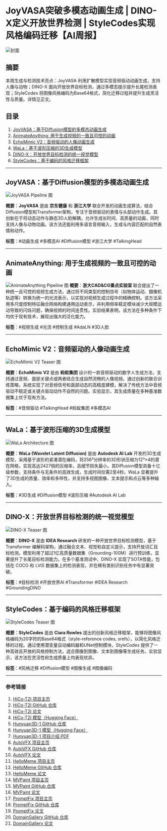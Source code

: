 # JoyVASA突破多模态动画生成 | DINO-X定义开放世界检测 | StyleCodes实现风格编码迁移【AI周报】

![封面](https://fastly.jsdelivr.net/gh/bucketio/img18@main/2024/11/24/1732457006798-1774d1ab-5764-437c-a50e-f922f2198952.png)

## **摘要**

本周生成与检测技术亮点：JoyVASA 利用扩散模型实现音频驱动动画生成，支持人像与动物；DINO-X 面向开放世界目标检测，通过多模态提示提升长尾检测表现；StyleCodes 将图像风格编码为Base64格式，简化迁移过程并提升生成灵活性与质量。详情见正文。

## **目录**

1. [JoyVASA：基于Diffusion模型的多模态动画生成](#joyvasa基于diffusion模型的多模态动画生成)  
2. [AnimateAnything: 用于生成视频的一致且可控的动画](#animateanything用于生成视频的一致且可控的动画)  
3. [EchoMimic V2：音频驱动的人像动画生成](#echomimic-v2音频驱动的人像动画生成)  
4. [WaLa：基于波形压缩的3D生成模型](#wala基于波形压缩的3d生成模型)  
5. [DINO-X：开放世界目标检测的统一视觉模型](#dino-x开放世界目标检测的统一视觉模型)  
6. [StyleCodes：基于编码的风格迁移框架](#stylecodes基于编码的风格迁移框架)  

---

## JoyVASA：基于Diffusion模型的多模态动画生成

![JoyVASA Pipeline 图](https://jdh-algo.github.io/JoyVASA/static/images/pipeline_inference.png)

**概要**：**JoyVASA** 是由 **京东健康** 和 **浙江大学** 联合开发的动画生成算法，结合Diffusion模型和Transformer架构，专注于音频驱动的表情与头部动作生成。其创新在于将动态动作与静态3D人脸解耦，允许生成长时间、高质量的动画，同时支持人像与动物动画。该方法还能利用多语言音频输入，生成与内容匹配的自然表情和动作。

**标签**：#动画生成 #多模态AI #Diffusion模型 #浙江大学 #TalkingHead

---

## AnimateAnything: 用于生成视频的一致且可控的动画

![AnimateAnything Pipeline 图](https://yu-shaonian.github.io/Animate_Anything/imgs/pipeline.png)
**概要**：**浙大CAD&CG重点实验室** 联合提出了一种统一且可控的视频生成方法，通过将不同类型的控制信号（如物体运动、摄像机轨迹等）转换为统一的光流表示，以实现对视频生成过程中的精确控制。该方法采用多尺度控制特征融合网络构建通用运动表示，并利用频率稳定模块减少大规模运动导致的闪烁问题，确保视频的时间连贯性。实验结果表明，该方法在多种条件下均优于现有技术，展现出强大的泛化能力。

**标签**：#视频生成 #光流 #控制生成 #AdaLN #3D人脸

---

## EchoMimic V2：音频驱动的人像动画生成

![EchoMimic V2 Teaser 图](https://antgroup.github.io/ai/echomimic_v2/asserts/teaser.png)

**概要**：**EchoMimic V2** 是由 **蚂蚁集团** 设计的一款音频驱动的数字人生成方法，支持通过音频、面部关键点或两者结合生成自然流畅的人像视频。通过创新的联合训练策略，系统实现了对音频信号和面部动态的高精度建模，解决了传统方法中音频驱动不稳定或关键点驱动动作不自然的问题。实验显示，其生成质量在多种基准数据集上优于现有方法。

**标签**：#音频驱动 #TalkingHead #蚂蚁集团 #多模态AI

---

## WaLa：基于波形压缩的3D生成模型

![WaLa Architecture 图](https://autodeskailab.github.io/WaLaProject/assets/images/arch.png)

**概要**：**WaLa (Wavelet Latent Diffusion)** 是由 **Autodesk AI Lab** 开发的3D生成模型，采用基于波形的紧凑潜在编码，将256³分辨率的3D形状压缩为12³×4的潜在网格，实现高达2427倍的压缩率，且细节损失最小。其Diffusion模型具备十亿级参数，支持条件与无条件的高效生成，生成时间仅需2至4秒。WaLa 显著提升了3D生成的质量、效率和多样性，并支持多视图图像、文本提示和点云等多种输入。

**标签**：#3D生成 #Diffusion模型 #波形压缩 #Autodesk AI Lab  

---

## DINO-X：开放世界目标检测的统一视觉模型

![DINO-X Teaser 图](https://dds-blogs.oss-cn-shenzhen.aliyuncs.com/assets/1732161/173216156_dino_x_teaser_1.jpg)

**概要**：**DINO-X** 是由 **IDEA Research** 研发的一种开放世界目标检测模型，基于 Transformer 编解码架构，通过融合文本、视觉和自定义提示，支持开放词汇目标检测。模型利用了超过1亿高质量数据集（Grounding-100M）进行预训练，显著提升了长尾目标检测能力。在多个基准测试中，DINO-X 实现了SOTA性能，包括在 COCO 和 LVIS 数据集上的检测表现，并在稀有类别识别任务中有显著突破。

**标签**：#目标检测 #开放世界AI #Transformer #IDEA Research  #GroundingDINO

---

## StyleCodes：基于编码的风格迁移框架

![StyleCodes Teaser 图](https://ciarastrawberry.github.io/stylecodes.github.io/website/Demo-Image_5.png)

**概要**：**StyleCodes** 是由 **Ciara Rowles** 提出的创新风格迁移框架，能够将图像风格编码为20字符的Base64格式（style-reference codes, srefs），以简化风格迁移的过程。通过使用潜变量自动编码器和UNet控制模块，StyleCodes 提供了一种高效且开放的风格控制方法，适合图像到图像、文本到图像等生成任务。实验显示，该方法在灵活性和生成质量上均表现优异。

**标签**：#风格迁移 #Diffusion模型 #图像生成 #图像编码

---

### 参考链接

1. [HiCo-T2I 项目主页](https://360cvgroup.github.io/HiCo_T2I/)  
2. [HiCo-T2I GitHub 仓库](https://github.com/360CVGroup/HiCo_T2I)  
3. [HiCo-T2I 论文](https://arxiv.org/pdf/2410.14324)  
4. [HiCo-T2I 模型（Hugging Face）](https://huggingface.co/qihoo360)  
5. [Hunyuan3D-1 GitHub 仓库](https://github.com/Tencent/Hunyuan3D-1)  
6. [Hunyuan3D-1 模型（Hugging Face）](https://huggingface.co/tencent/Hunyuan3D-1)  
7. [Hunyuan3D-1 项目介绍 PDF](https://3d.hunyuan.tencent.com/hunyuan3d.pdf)  
8. [AutoVFX 项目主页](https://haoyuhsu.github.io/autovfx-website/)  
9. [AutoVFX GitHub 仓库](https://github.com/haoyuhsu/autovfx)  
10. [AutoVFX 论文](https://arxiv.org/pdf/2411.02394)  
11. [HelloMeme 项目主页](https://songkey.github.io/hellomeme/)  
12. [HelloMeme GitHub 仓库](https://github.com/HelloVision/HelloMeme)  
13. [HelloMeme 论文](https://arxiv.org/pdf/2410.22901)  
14. [MVPaint 项目主页](https://mvpaint.github.io/)  
15. [MVPaint GitHub 仓库](https://github.com/3DTopia/MVPaint)  
16. [MVPaint 论文](https://arxiv.org/pdf/2411.02336)  
17. [PromptFix 项目主页](https://www.yongshengyu.com/PromptFix-Page/)  
18. [PromptFix GitHub 仓库](https://github.com/yeates/promptfix)  
19. [PromptFix 论文](https://arxiv.org/pdf/2405.16785)  
20. [DomainGallery GitHub 仓库](https://github.com/Ldhlwh/DomainGallery)  
21. [DomainGallery 论文](https://arxiv.org/pdf/2411.04571)  
